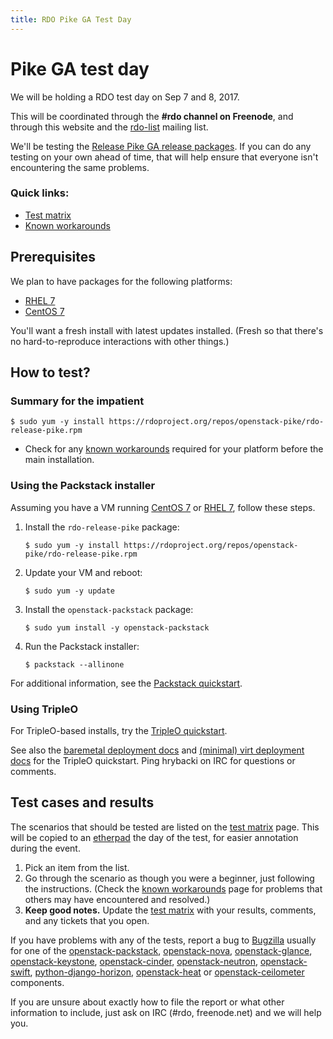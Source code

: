 ```yaml
---
title: RDO Pike GA Test Day
---
```


# Pike GA test day

We will be holding a RDO test day on Sep 7 and 8, 2017.

This will be coordinated through the **#rdo channel on Freenode**, and
through this website and the [rdo-list](https://www.redhat.com/mailman/listinfo/rdo-list) mailing list.

We'll be testing the [Release Pike GA release packages](http://releases.openstack.org/pike/schedule.html). If you can do
any testing on your own ahead of time, that will help ensure that
everyone isn't encountering the same problems.

### Quick links:

* [Test matrix](https://etherpad.openstack.org/p/rdo-test-days-pike-final)
* [Known workarounds](https://etherpad.openstack.org/p/rdo-test-days-pike-final-workarounds)

## Prerequisites

We plan to have packages for the following platforms:

* [RHEL 7](https://access.redhat.com/products/red-hat-enterprise-linux/)
* [CentOS 7](https://www.centos.org/download/)

You'll want a fresh install with latest updates installed.
(Fresh so that there's no hard-to-reproduce interactions with other things.)

## How to test?

### Summary for the impatient

    $ sudo yum -y install https://rdoproject.org/repos/openstack-pike/rdo-release-pike.rpm

* Check for any [known workarounds](https://etherpad.openstack.org/p/rdo-test-days-pike-final-workarounds) required for your platform before the main installation.

### Using the Packstack installer

Assuming you have a VM running [CentOS 7](https://www.centos.org/download/) or [RHEL 7](https://access.redhat.com/products/red-hat-enterprise-linux/), follow these steps.

1. Install the `rdo-release-pike` package:

       $ sudo yum -y install https://rdoproject.org/repos/openstack-pike/rdo-release-pike.rpm

2. Update your VM and reboot:

       $ sudo yum -y update

3. Install the `openstack-packstack` package:

       $ sudo yum install -y openstack-packstack

4. Run the Packstack installer:

       $ packstack --allinone

For additional information, see the [Packstack quickstart](/install/packstack#Step_2:_Install_Packstack_Installer).

### Using TripleO

For TripleO-based installs, try the [TripleO quickstart](/tripleo/).

See also the [baremetal deployment docs](http://images.rdoproject.org/docs/baremetal/) and [(minimal) virt deployment docs](http://images.rdoproject.org/docs/virt/) for the TripleO quickstart. Ping hrybacki on IRC for questions or comments.

## Test cases and results

The scenarios that should be tested are listed on the [test matrix](/testday/tests) page. This will be copied to an [etherpad](https://etherpad.openstack.org/p/rdo-test-days-pike-final) the day of the test, for easier annotation during the event.

1. Pick an item from the list.
1. Go through the scenario as though you were a beginner, just following the instructions. (Check the [known workarounds](https://etherpad.openstack.org/p/rdo-test-days-pike-final-workarounds) page for problems that others may have encountered and resolved.)
1. **Keep good notes.** Update the [test matrix](https://etherpad.openstack.org/p/rdo-test-days-pike-final) with your results, comments, and any tickets that you open.

If you have problems with any of the tests, report a bug to [Bugzilla](https://bugzilla.redhat.com) usually for one of the
[openstack-packstack](https://bugzilla.redhat.com/enter_bug.cgi?product=RDO&component=openstack-packstack),
[openstack-nova](https://bugzilla.redhat.com/enter_bug.cgi?product=RDO&component=openstack-nova), [openstack-glance](https://bugzilla.redhat.com/enter_bug.cgi?product=RDO&component=openstack-glance), [openstack-keystone](https://bugzilla.redhat.com/enter_bug.cgi?product=RDO&component=openstack-keystone), [openstack-cinder](https://bugzilla.redhat.com/enter_bug.cgi?product=RDO&component=openstack-cinder),
[openstack-neutron](https://bugzilla.redhat.com/enter_bug.cgi?product=RDO&component=openstack-neutron), [openstack-swift](https://bugzilla.redhat.com/enter_bug.cgi?product=RDO&component=openstack-swift),  [python-django-horizon](https://bugzilla.redhat.com/enter_bug.cgi?product=RDO&component=python-django-horizon), [openstack-heat](https://bugzilla.redhat.com/enter_bug.cgi?product=RDO&component=openstack-heat) or [openstack-ceilometer](https://bugzilla.redhat.com/enter_bug.cgi?product=RDO&component=openstack-ceilometer) components. 

If you are unsure about exactly how to file the report or what other information to include, just ask on IRC (#rdo, freenode.net) and we will help you.

